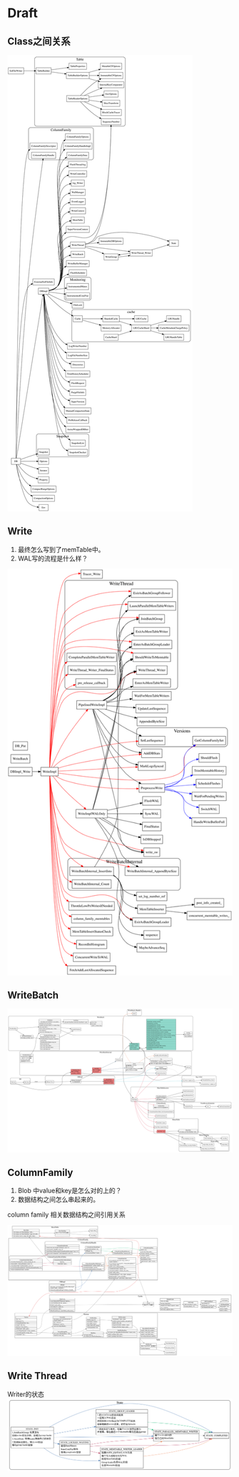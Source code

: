 # Draft


## Class之间关系

![class-relations](./class-relations.svg)


## Write

1. 最终怎么写到了memTable中。
2. WAL写的流程是什么样？

![write](./write.svg)

## WriteBatch

![write-batch](./write-batch.svg)

## ColumnFamily

1. Blob 中value和key是怎么对的上的？
2. 数据结构之间怎么串起来的。 

column family 相关数据结构之间引用关系

![column_family](./column_family.svg)

## Write Thread

 Writer的状态
![write_thread_state](./write_thread_state.svg)
